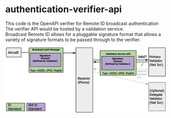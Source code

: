 # authentication-verifier-api
This code is the OpenAPI verifier for Remote ID broadcast authentication
The verifier API would be hosted by a validation service.  
Broadcast Remote ID allows for a pluggable signature format that allows a variety of signature formats to be passed through to the verifier.

![Verifier Diagram](img/auth_path.png)